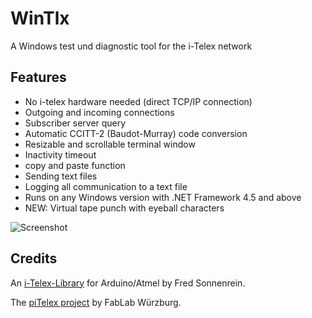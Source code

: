 ﻿# WinTlx
A Windows test und diagnostic tool for the i-Telex network

## Features
- No i-telex hardware needed (direct TCP/IP connection)
- Outgoing and incoming connections
- Subscriber server query
- Automatic CCITT-2 (Baudot-Murray) code conversion
- Resizable and scrollable terminal window
- Inactivity timeout
- copy and paste function
- Sending text files
- Logging all communication to a text file
- Runs on any Windows version with .NET Framework 4.5 and above
- NEW: Virtual tape punch with eyeball characters

![Screenshot](https://github.com/detlefgerhardt/WinTlx/blob/master/WinTlxScreen.png)

## Credits

An [i-Telex-Library](https://sourceforge.net/projects/itelex) for Arduino/Atmel by Fred Sonnenrein.

The [piTelex project](https://github.com/fablab-wue/piTelex) by FabLab Würzburg.
